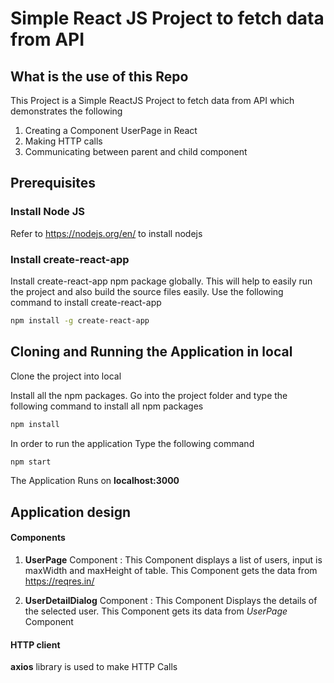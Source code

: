 # Simple React JS Project to fetch data from API

## What is the use of this Repo

This Project is a Simple ReactJS Project to fetch data from API which demonstrates the following

1. Creating a Component UserPage in React
2. Making HTTP calls
3. Communicating between parent and child component

## Prerequisites

### Install Node JS

Refer to https://nodejs.org/en/ to install nodejs

### Install create-react-app

Install create-react-app npm package globally. This will help to easily run the project and also build the source files easily. Use the following command to install create-react-app

```bash
npm install -g create-react-app
```

## Cloning and Running the Application in local

Clone the project into local

Install all the npm packages. Go into the project folder and type the following command to install all npm packages

```bash
npm install
```

In order to run the application Type the following command

```bash
npm start
```

The Application Runs on **localhost:3000**

## Application design

#### Components

1. **UserPage** Component : This Component displays a list of users, input is maxWidth and maxHeight of table. This Component gets the data from https://reqres.in/

2. **UserDetailDialog** Component : This Component Displays the details of the selected user. This Component gets its data from _UserPage_ Component

#### HTTP client

**axios** library is used to make HTTP Calls
